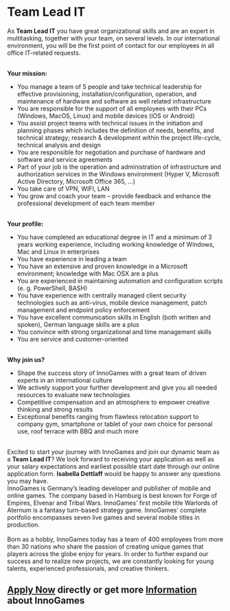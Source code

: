 <h1>Team Lead IT</h1>
<p>As <strong>Team Lead IT</strong> you have great organizational skills and are an expert in multitasking, together with your team, on several levels. In our international environment, you will be the first point of contact for our employees in all office IT-related requests.</p><p><strong><br />Your mission:</strong></p><ul><li>You manage a team of 5 people and take technical leadership for effective provisioning, installation/configuration, operation, and maintenance of hardware and software as well related infrastructure</li><li>You are responsible for the support of all employees with their PCs (Windows, MacOS, Linux) and mobile devices (iOS or Android)</li><li>You assist project teams with technical issues in the initiation and planning phases which includes the definition of needs, benefits, and technical strategy; research &amp; development within the project life-cycle, technical analysis and design</li><li>You are responsible for negotiation and purchase of hardware and software and service agreements</li><li>Part of your job is the operation and administration of infrastructure and authorization services in the Windows environment (Hyper V, Microsoft Active Directory, Microsoft Office 365, &hellip;)</li><li>You take care of VPN, WIFI, LAN</li><li>You grow and coach your team &ndash; provide feedback and enhance the professional development of each team member</li></ul><p><strong><br />Your profile:</strong></p><ul><li>You have completed an educational degree in IT and a minimum of 3 years working experience, including working knowledge of Windows, Mac and Linux in enterprises</li><li>You have experience in leading a team</li><li>You have an extensive and proven knowledge in a Microsoft environment; knowledge with Mac OSX are a plus</li><li>You are experienced in maintaining automation and configuration scripts (e. g. PowerShell, BASH)</li><li>You have experience with centrally managed client security technologies such as anti-virus, mobile device management, patch management and endpoint policy enforcement</li><li>You have excellent communication skills in English (both written and spoken), German language skills are a plus</li><li>You convince with strong organizational and time management skills</li><li>You are service and customer-oriented</li></ul><p><strong><br />Why join us?</strong></p><ul><li>Shape the success story of InnoGames with a great team of driven experts in an international culture</li><li>We actively support your further development and give you all needed resources to evaluate new technologies</li><li>Competitive compensation and an atmosphere to empower creative thinking and strong results</li><li>Exceptional benefits ranging from flawless relocation support to company gym, smartphone or tablet of your own choice for personal use, roof terrace with BBQ and much more</li></ul><br />Excited to start your journey with InnoGames and join our dynamic team as a <strong>Team Lead IT</strong>? We look forward to receiving your application as well as your salary expectations and earliest possible start date through our online application form. <strong>Isabella Dettlaff</strong> would be happy to answer any questions you may have.<br />InnoGames is Germany&rsquo;s leading developer and publisher of mobile and online games. The company based in Hamburg is best known for Forge of Empires, Elvenar and Tribal Wars. InnoGames&rsquo; first mobile title Warlords of Aternum is a fantasy turn-based strategy game. InnoGames&rsquo; complete portfolio encompasses seven live games and several mobile titles in production.<br /><br />Born as a hobby, InnoGames today has a team of 400 employees from more than 30 nations who share the passion of creating unique games that players across the globe enjoy for years. In order to further expand our success and to realize new projects, we are constantly looking for young talents, experienced professionals, and creative thinkers.

<h2><a href="https://jobs.jobvite.com/careers/innogames/job//o5xobfwV/apply?__jvst=Job+Board&__jvsd=github_jobs_repo">Apply Now</a> directly or get more <a href="https://www.innogames.com/career/detail/job/team-lead-it/?s=github_jobs_repo">Information</a> about InnoGames</h2>